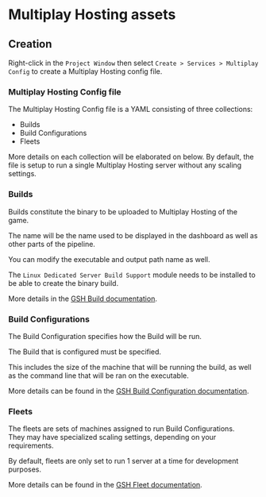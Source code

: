 # Multiplay Hosting assets

## Creation
Right-click in the `Project Window` then select `Create > Services > Multiplay Config` to create a Multiplay Hosting config file.

### Multiplay Hosting Config file

The Multiplay Hosting Config file is a YAML consisting of three collections:
* Builds
* Build Configurations
* Fleets

More details on each collection will be elaborated on below.
By default, the file is setup to run a single Multiplay Hosting server without
any scaling settings.

### Builds
Builds constitute the binary to be uploaded to Multiplay Hosting of the game.  

The name will be the name used to be displayed in the dashboard as well as other parts
of the pipeline.

You can modify the executable and output path name as well.

The `Linux Dedicated Server Build Support` module needs to be installed to be able to create the
binary build.

More details in the [GSH Build documentation][1].

### Build Configurations

The Build Configuration specifies how the Build will be run.

The Build that is configured must be specified.

This includes the size of the machine that will be running the build,
as well as the command line that will be ran on the executable.

More details can be found in the [GSH Build Configuration documentation][2].

### Fleets

The fleets are sets of machines assigned to run Build Configurations.  
They may have specialized scaling settings, depending on your requirements.

By default, fleets are only set to run 1 server at a time for development purposes.

More details can be found in the [GSH Fleet documentation][3].

[1]:https://docs.unity.com/ugs/en-us/manual/game-server-hosting/manual/concepts/builds
[2]:https://docs.unity.com/ugs/en-us/manual/game-server-hosting/manual/concepts/build-configurations
[3]:https://docs.unity.com/ugs/en-us/manual/game-server-hosting/manual/concepts/fleets
